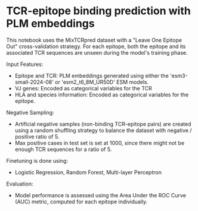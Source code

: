 # TCR-epitope binding prediction with PLM embeddings

This notebook uses the MixTCRpred dataset with a "Leave One Epitope Out" cross-validation strategy. For each epitope, both the epitope and its associated TCR sequences are unseen during the model's training phase.

Input Features:

  - Epitope and TCR: PLM embeddings generated using either the 'esm3-small-2024-08' or 'esm2_t6_8M_UR50D' ESM models.
  - VJ genes: Encoded as categorical variables for the TCR
  - HLA and species information: Encoded as categorical variables for the epitope.

Negative Sampling: 

  - Artificial negative samples (non-binding TCR-epitope pairs) are created using a random shuffling strategy to balance the dataset with negative / positive ratio of 5.
  - Max positive cases in test set is set at 1000, since there might not be enough TCR sequences for a ratio of 5.

Finetuning is done using: 

  - Logistic Regression, Random Forest, Multi-layer Perceptron

Evaluation: 

  - Model performance is assessed using the Area Under the ROC Curve (AUC) metric, computed for each epitope individually.

